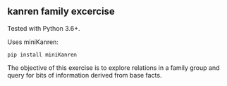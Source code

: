 ## kanren family excercise

Tested with Python 3.6+.

Uses miniKanren:

    pip install miniKanren

The objective of this exercise is to explore relations in a family group
and query for bits of information derived from base facts.
